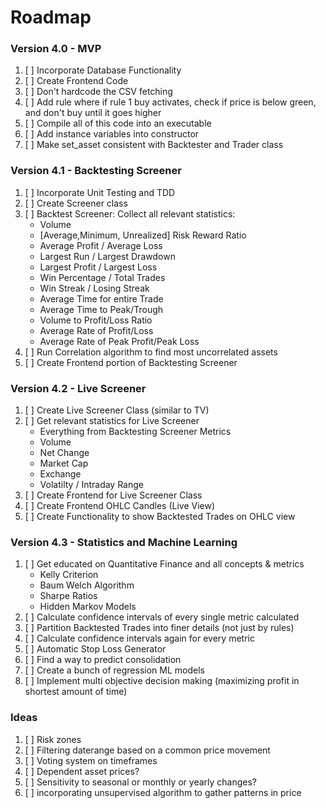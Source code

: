 # Roadmap

### Version 4.0 - MVP
1. [ ] Incorporate Database Functionality
2. [ ] Create Frontend Code
3. [ ] Don't hardcode the CSV fetching
4. [ ] Add rule where if rule 1 buy activates, check if price is below green, and don't buy until it goes higher
5. [ ] Compile all of this code into an executable
6. [ ] Add instance variables into constructor
7. [ ] Make set_asset consistent with Backtester and Trader class


### Version 4.1 - Backtesting Screener
1. [ ] Incorporate Unit Testing and TDD
2. [ ] Create Screener class
3. [ ] Backtest Screener: Collect all relevant statistics:
    - Volume
    - [Average,Minimum, Unrealized] Risk Reward Ratio
    - Average Profit / Average Loss
    - Largest Run / Largest Drawdown
    - Largest Profit / Largest Loss
    - Win Percentage / Total Trades
    - Win Streak / Losing Streak
    - Average Time for entire Trade
    - Average Time to Peak/Trough
    - Volume to Profit/Loss Ratio
    - Average Rate of Profit/Loss
    - Average Rate of Peak Profit/Peak Loss
4. [ ] Run Correlation algorithm to find most uncorrelated assets
5. [ ] Create Frontend portion of Backtesting Screener

### Version 4.2 - Live Screener
1. [ ] Create Live Screener Class (similar to TV)
2. [ ] Get relevant statistics for Live Screener 
    - Everything from Backtesting Screener Metrics
    - Volume
    - Net Change
    - Market Cap
    - Exchange 
    - Volatilty / Intraday Range
2. [ ] Create Frontend for Live Screener Class
3. [ ] Create Frontend OHLC Candles (Live View)
4. [ ] Create Functionality to show Backtested Trades on OHLC view


### Version 4.3 - Statistics and Machine Learning
1. [ ] Get educated on Quantitative Finance and all concepts & metrics
    - Kelly Criterion
    - Baum Welch Algorithm
    - Sharpe Ratios
    - Hidden Markov Models
2. [ ] Calculate confidence intervals of every single metric calculated
2. [ ] Partition Backtested Trades into finer details (not just by rules)
3. [ ] Calculate confidence intervals again for every metric
4. [ ] Automatic Stop Loss Generator
5. [ ] Find a way to predict consolidation
6. [ ] Create a bunch of regression ML models 
7. [ ] Implement multi objective decision making (maximizing profit in shortest amount of time)







### Ideas
1. [ ] Risk zones
2. [ ] Filtering daterange based on a common price movement
3. [ ] Voting system on timeframes
4. [ ] Dependent asset prices?
5. [ ] Sensitivity to seasonal or monthly or yearly changes?
6. [ ] incorporating unsupervised algorithm to gather patterns in price

